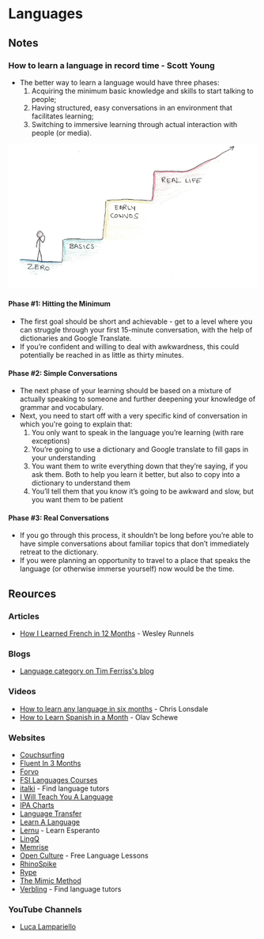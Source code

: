 # Languages

## Notes

### How to learn a language in record time - Scott Young

* The better way to learn a language would have three phases:
  1. Acquiring the minimum basic knowledge and skills to start talking to people;
  2. Having structured, easy conversations in an environment that facilitates learning;
  3. Switching to immersive learning through actual interaction with people (or media).

![](../../../.gitbook/assets/learn-language.png)

#### Phase #1: Hitting the Minimum

* The first goal should be short and achievable - get to a level where you can struggle through your first 15-minute conversation, with the help of dictionaries and Google Translate.
* If you’re confident and willing to deal with awkwardness, this could potentially be reached in as little as thirty minutes.

#### Phase #2: Simple Conversations

* The next phase of your learning should be based on a mixture of actually speaking to someone and further deepening your knowledge of grammar and vocabulary.
* Next, you need to start off with a very specific kind of conversation in which you're going to explain that:
  1. You only want to speak in the language you’re learning (with rare exceptions)
  2. You’re going to use a dictionary and Google translate to fill gaps in your understanding
  3. You want them to write everything down that they’re saying, if you ask them. Both to help you learn it better, but also to copy into a dictionary to understand them
  4. You’ll tell them that you know it’s going to be awkward and slow, but you want them to be patient

#### Phase #3: Real Conversations

* If you go through this process, it shouldn’t be long before you’re able to have simple conversations about familiar topics that don’t immediately retreat to the dictionary.
* If you were planning an opportunity to travel to a place that speaks the language (or otherwise immerse yourself) now would be the time.

## Reources

### Articles

* [How I Learned French in 12 Months](https://runwes.com/2020/02/11/howilearnedfrench.html) - Wesley Runnels

### Blogs

* [Language category on Tim Ferriss's blog](https://tim.blog/category/language/)

### Videos

* [How to learn any language in six months](https://www.youtube.com/watch?v=d0yGdNEWdn0) - Chris Lonsdale
* [How to Learn Spanish in a Month](https://www.youtube.com/watch?v=aZke6Va7kJU) - Olav Schewe

### Websites

* [Couchsurfing](https://www.couchsurfing.com)
* [Fluent In 3 Months](https://www.fluentin3months.com)
* [Forvo](https://forvo.com)
* [FSI Languages Courses](https://fsi-languages.yojik.eu/languages/oldfsi/index.html)
* [italki](https://www.italki.com) - Find language tutors
* [I Will Teach You A Language](https://iwillteachyoualanguage.com)
* [IPA Charts](https://www.yorku.ca/earmstro/ipa/index.html)
* [Language Transfer](https://www.languagetransfer.org)
* [Learn A Language](https://www.learnalanguage.com)
* [Lernu](https://lernu.net/it) - Learn Esperanto
* [LingQ](https://www.lingq.com/en/)
* [Memrise](https://www.memrise.com)
* [Open Culture](https://www.openculture.com/freelanguagelessons) - Free Language Lessons
* [RhinoSpike](https://rhinospike.com)
* [Rype](https://www.rypeapp.com)
* [The Mimic Method](https://www.mimicmethod.com)
* [Verbling](https://www.verbling.com/it) - Find language tutors

### YouTube Channels

* [Luca Lampariello](https://www.youtube.com/c/LucaLampariello/videos)
